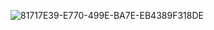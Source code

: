 ![81717E39-E770-499E-BA7E-EB4389F318DE](https://github.com/daejlee/leetcode/assets/94844819/39acda27-05a1-46f3-84ff-aedb162670d4)
